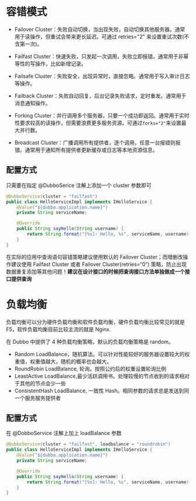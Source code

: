 # 容错模式

- Failover Cluster：失败自动切换，当出现失败，自动切换其他服务器。通常用于读操作，但重试会带来更长延迟。可通过 retries="2" 来设置重试次数(不含第一次)。

- Failfast Cluster：快速失败，只发起一次调用，失败立即报错。通常用于非幂等性的写操作，比如新增记录。

- Failsafe Cluster：失败安全，出现异常时，直接忽略。通常用于写入审计日志等操作。

- Failback Cluster：失败自动回复，后台记录失败请求，定时重发。通常用于消息通知操作。

- Forking Cluster：并行调用多个服务器，只要一个成功即返回。通常用于实时性要求较高的读操作，但需要浪费更多服务资源。可通过`forks="2"`来设置最大并行数。

- Broadcast Cluster：广播调用所有提供者，逐个调用，任意一台报错则报错。通常用于通知所有提供者更新缓存或日志等本地资源信息。

## 配置方式

只需要在指定 @DubboSerice 注解上添加一个 cluster 参数即可

```java
@DubboService(cluster = "failfast")
public class HelloServiceImpl implements IHelloService {
    @Value("${dubbo.application.name}")
    private String serviceName;

    @Override
    public String sayHello(String username) {
        return String.format("[%s]: Hello, %s", serviceName, username);
    }
}
```

在实际的应用中查询语句容错策略建议使用默认的 Failover Cluster；而增删改操作建议使用 Failfast Cluster 或者 Failover Cluster(retries=“0”) 策略，防止出现数据重复添加等其他问题！**建议在设计接口的时候把查询接口方法单独做成一个接口提供查询**

# 负载均衡

负载均衡可以分为硬件负载均衡和软件负载均衡，硬件负载均衡比较常见的就是 F5，软件负载均衡目前比较主流的就是 Nginx.

在 Dubbo 中提供了 4 种负载均衡策略，默认的负载均衡策略是 random。

- Random LoadBalance，随机算法。可以针对性能较好的服务器设置较大的权重值，权重值越大，随机的概率也会越大。
- RoundRobin LoadBalance, 轮询。按照公约后的权重设置轮询比例
- LeastActive LoadBalance,最少活跃调用书。处理较慢的节点收到的请求相对于其他的节点会少一些
- ConsistentHash LoadBalance, 一致性 Hash。相同参数的请求总是发送到同一个服务服务提供者

## 配置方式

在 @DobboService 注解上加上 loadBalance 参数

```java
@DubboService(cluster = "failfast", loadbalance = "roundrobin")
public class HelloServiceImpl implements IHelloService {
    @Value("${dubbo.application.name}")
    private String serviceName;

    @Override
    public String sayHello(String username) {
        return String.format("[%s]: Hello, %s", serviceName, username);
    }
}
```


